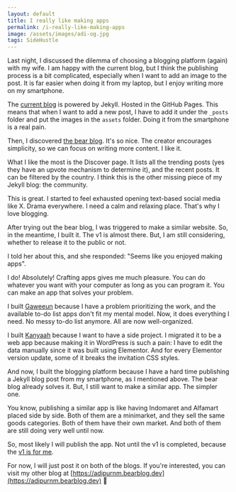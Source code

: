 ```yaml
---
layout: default
title: I really like making apps
permalink: /i-really-like-making-apps
image: /assets/images/adi-og.jpg
tags: SideHustle
---
```


Last night, I discussed the dilemma of choosing a blogging platform (again) with my wife. I am happy with the current blog, but I think the publishing process is a bit complicated, especially when I want to add an image to the post. It is far easier when doing it from my laptop, but I enjoy writing more on my smartphone.

The [current blog](https://adipurnm.my.id) is powered by Jekyll. Hosted in the GitHub Pages. This means that when I want to add a new post, I have to add it under the `_posts` folder and put the images in the `assets` folder. Doing it from the smartphone is a real pain.

Then, I discovered [the bear blog](https://bearblog.dev). It's so nice. The creator encourages simplicity, so we can focus on writing more content. I like it.

What I like the most is the Discover page. It lists all the trending posts (yes they have an upvote mechanism to determine it), and the recent posts. It can be filtered by the country. I think this is the other missing piece of my Jekyll blog: the community.

This is great. I started to feel exhausted opening text-based social media like X. Drama everywhere. I need a calm and relaxing place. That's why I love blogging.

After trying out the bear blog, I was triggered to make a similar website. So, in the meantime, I built it. The v1 is almost there. But, I am still considering, whether to release it to the public or not.

I told her about this, and she responded: "Seems like you enjoyed making apps".

I do! Absolutely! Crafting apps gives me much pleasure. You can do whatever you want with your computer as long as you can program it. You can make an app that solves your problem.

I built [Gaweeun](https://gaweeun.my.id) because I have a problem prioritizing the work, and the available to-do list apps don't fit my mental model. Now, it does everything I need. No messy to-do list anymore. All are now well-organized.

I built [Kanyaah](https://kanyaah.com) because I want to have a side project. I migrated it to be a web app because making it in WordPress is such a pain: I have to edit the data manually since it was built using Elementor. And for every Elementor version update, some of it breaks the invitation CSS styles.

And now, I built the blogging platform because I have a hard time publishing a Jekyll blog post from my smartphone, as I mentioned above. The bear blog already solves it. But, I still want to make a similar app. The simpler one.

You know, publishing a similar app is like having Indomaret and Alfamart placed side by side. Both of them are a minimarket, and they sell the same goods categories. Both of them have their own market. And both of them are still doing very well until now.

So, most likely I will publish the app. Not until the v1 is completed, because the [v1 is for me](https://world.hey.com/jason/version-1-is-for-you-658422f3).

For now, I will just post it on both of the blogs. If you're interested, you can visit my other blog at [https://adipurnm.bearblog.dev](https://adipurnm.bearblog.dev) 👋

